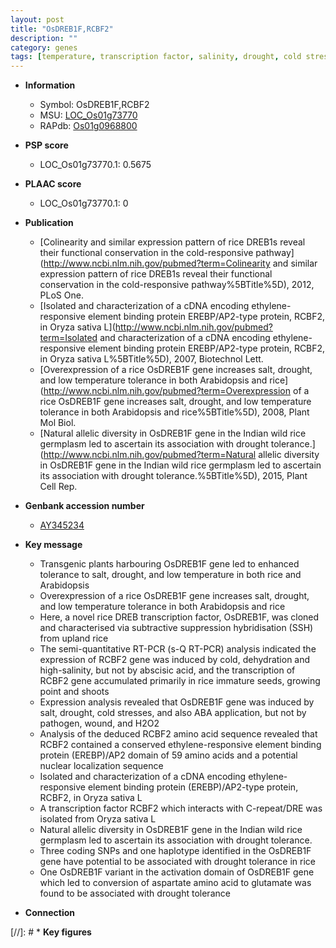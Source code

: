 ```yaml
---
layout: post
title: "OsDREB1F,RCBF2"
description: ""
category: genes
tags: [temperature, transcription factor, salinity, drought, cold stress, shoot, ethylene,  ABA , seed, salt, drought tolerance, tolerance]
---
```


* **Information**  
    + Symbol: OsDREB1F,RCBF2  
    + MSU: [LOC_Os01g73770](http://rice.plantbiology.msu.edu/cgi-bin/ORF_infopage.cgi?orf=LOC_Os01g73770)  
    + RAPdb: [Os01g0968800](http://rapdb.dna.affrc.go.jp/viewer/gbrowse_details/irgsp1?name=Os01g0968800)  

* **PSP score**  
    + LOC_Os01g73770.1: 0.5675 

* **PLAAC score**  
    + LOC_Os01g73770.1: 0 

* **Publication**  
    + [Colinearity and similar expression pattern of rice DREB1s reveal their functional conservation in the cold-responsive pathway](http://www.ncbi.nlm.nih.gov/pubmed?term=Colinearity and similar expression pattern of rice DREB1s reveal their functional conservation in the cold-responsive pathway%5BTitle%5D), 2012, PLoS One.
    + [Isolated and characterization of a cDNA encoding ethylene-responsive element binding protein EREBP/AP2-type protein, RCBF2, in Oryza sativa L](http://www.ncbi.nlm.nih.gov/pubmed?term=Isolated and characterization of a cDNA encoding ethylene-responsive element binding protein EREBP/AP2-type protein, RCBF2, in Oryza sativa L%5BTitle%5D), 2007, Biotechnol Lett.
    + [Overexpression of a rice OsDREB1F gene increases salt, drought, and low temperature tolerance in both Arabidopsis and rice](http://www.ncbi.nlm.nih.gov/pubmed?term=Overexpression of a rice OsDREB1F gene increases salt, drought, and low temperature tolerance in both Arabidopsis and rice%5BTitle%5D), 2008, Plant Mol Biol.
    + [Natural allelic diversity in OsDREB1F gene in the Indian wild rice germplasm led to ascertain its association with drought tolerance.](http://www.ncbi.nlm.nih.gov/pubmed?term=Natural allelic diversity in OsDREB1F gene in the Indian wild rice germplasm led to ascertain its association with drought tolerance.%5BTitle%5D), 2015, Plant Cell Rep.

* **Genbank accession number**  
    + [AY345234](http://www.ncbi.nlm.nih.gov/nuccore/AY345234)

* **Key message**  
    + Transgenic plants harbouring OsDREB1F gene led to enhanced tolerance to salt, drought, and low temperature in both rice and Arabidopsis
    + Overexpression of a rice OsDREB1F gene increases salt, drought, and low temperature tolerance in both Arabidopsis and rice
    + Here, a novel rice DREB transcription factor, OsDREB1F, was cloned and characterised via subtractive suppression hybridisation (SSH) from upland rice
    + The semi-quantitative RT-PCR (s-Q RT-PCR) analysis indicated the expression of RCBF2 gene was induced by cold, dehydration and high-salinity, but not by abscisic acid, and the transcription of RCBF2 gene accumulated primarily in rice immature seeds, growing point and shoots
    + Expression analysis revealed that OsDREB1F gene was induced by salt, drought, cold stresses, and also ABA application, but not by pathogen, wound, and H2O2
    + Analysis of the deduced RCBF2 amino acid sequence revealed that RCBF2 contained a conserved ethylene-responsive element binding protein (EREBP)/AP2 domain of 59 amino acids and a potential nuclear localization sequence
    + Isolated and characterization of a cDNA encoding ethylene-responsive element binding protein (EREBP)/AP2-type protein, RCBF2, in Oryza sativa L
    + A transcription factor RCBF2 which interacts with C-repeat/DRE was isolated from Oryza sativa L
    + Natural allelic diversity in OsDREB1F gene in the Indian wild rice germplasm led to ascertain its association with drought tolerance.
    + Three coding SNPs and one haplotype identified in the OsDREB1F gene have potential to be associated with drought tolerance in rice
    + One OsDREB1F variant in the activation domain of OsDREB1F gene which led to conversion of aspartate amino acid to glutamate was found to be associated with drought tolerance

* **Connection**  

[//]: # * **Key figures**  


